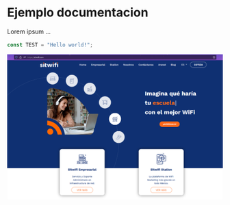 # Ejemplo documentacion

Lorem ipsum ...

```js
const TEST = "Hello world!";
```

!["HomePage"](../images/sitwifi_homepage.png "Sitwifi Homepage")